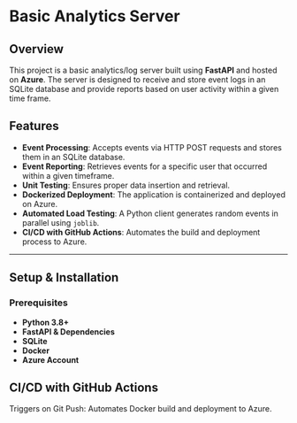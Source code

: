 # Basic Analytics Server

## Overview
This project is a basic analytics/log server built using **FastAPI** and hosted on **Azure**. The server is designed to receive and store event logs in an SQLite database and provide reports based on user activity within a given time frame.

## Features
- **Event Processing**: Accepts events via HTTP POST requests and stores them in an SQLite database.
- **Event Reporting**: Retrieves events for a specific user that occurred within a given timeframe.
- **Unit Testing**: Ensures proper data insertion and retrieval.
- **Dockerized Deployment**: The application is containerized and deployed on Azure.
- **Automated Load Testing**: A Python client generates random events in parallel using `joblib`.
- **CI/CD with GitHub Actions**: Automates the build and deployment process to Azure.

---
## Setup & Installation
### Prerequisites
- **Python 3.8+**
- **FastAPI & Dependencies**
- **SQLite**
- **Docker**
- **Azure Account**

## CI/CD with GitHub Actions
Triggers on Git Push: Automates Docker build and deployment to Azure.


